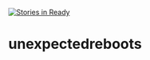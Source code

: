 [![Stories in Ready](https://badge.waffle.io/unexpectedreboots/unexpectedreboots.png?label=ready&title=Ready)](https://waffle.io/unexpectedreboots/unexpectedreboots)
# unexpectedreboots